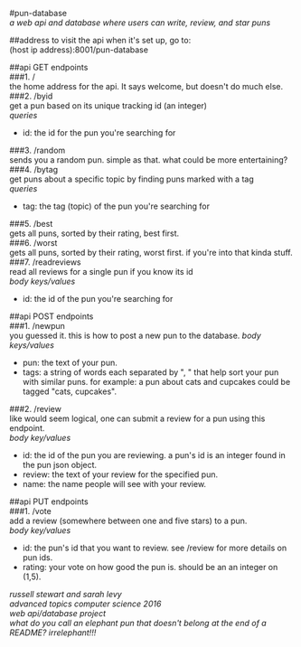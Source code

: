 #pun-database  
_a web api and database where users can write, review, and star puns_  

##address
to visit the api when it's set up, go to:  
(host ip address):8001/pun-database

##api GET endpoints  
###1. /   
  the home address for the api. It says welcome, but doesn't do much else.
###2. /byid  
  get a pun based on its unique tracking id (an integer)  
  _queries_  

  * id: the id for the pun you're searching for  

###3. /random  
  sends you a random pun. simple as that. what could be more entertaining?  
###4. /bytag  
  get puns about a specific topic by finding puns marked with a tag  
  _queries_  

  * tag: the tag (topic) of the pun you're searching for  

###5. /best   
  gets all puns, sorted by their rating, best first.  
###6. /worst    
  gets all puns, sorted by their rating, worst first. if you're into that kinda stuff.  
###7. /readreviews  
  read all reviews for a single pun if you know its id  
  _body keys/values_  

  * id: the id of the pun you're searching for  

##api POST endpoints  
###1. /newpun  
you guessed it. this is how to post a new pun to the database.
_body keys/values_

* pun: the text of your pun.  
* tags: a string of words each separated by ", " that help sort your pun with similar puns. for example: a pun about cats and cupcakes could be tagged "cats, cupcakes".

###2. /review  
like would seem logical, one can submit a review for a pun using this endpoint.  
_body key/values_  

* id: the id of the pun you are reviewing. a pun's id is an integer found in the pun json object.  
* review: the text of your review for the specified pun.  
* name: the name people will see with your review.  

##api PUT endpoints  
###1. /vote  
add a review (somewhere between one and five stars) to a pun.  
_body key/values_  

* id: the pun's id that you want to review. see /review for more details on pun ids.  
* rating: your vote on how good the pun is. should be an an integer on (1,5).  

_russell stewart and sarah levy_  
_advanced topics computer science 2016_  
_web api/database project_  
_what do you call an elephant pun that doesn't belong at the end of a README? irrelephant!!!_
